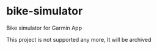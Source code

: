# bike-simulator
Bike simulator for Garmin App

This project is not supported any more, It will be archived
